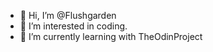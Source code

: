 - 👋 Hi, I’m @Flushgarden
- 👀 I’m interested in coding.
- 🌱 I’m currently learning with TheOdinProject

<!---
Flushgarden/Flushgarden is a ✨ special ✨ repository because its `README.md` (this file) appears on your GitHub profile.
You can click the Preview link to take a look at your changes.
--->
